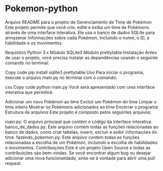 # Pokemon-python

Arquivo README para o projeto de Gerenciamento de Time de Pokémon
Este projeto permite que você crie, edite e exiba um time de Pokémons através de uma interface interativa. Ele usa o banco de dados SQLite para armazenar informações sobre cada Pokémon, incluindo o nome, o ID, a habilidade e os movimentos.

Requisitos
Python 3.x
Módulo SQLite3
Módulo prettytable
Instalação
Antes de usar o projeto, você precisa instalar as dependências usando o seguinte comando no terminal:

Copy code
pip install sqlite3 prettytable
Uso
Para iniciar o programa, execute o arquivo main.py no terminal com o comando:

css
Copy code
python main.py
Você será apresentado com uma interface interativa que permitirá:

Adicionar um novo Pokémon ao time
Excluir um Pokémon do time
Limpar o time inteiro
Mostrar os Pokémons adicionados ao time
Encerrar o programa
Estrutura de arquivos
Este projeto é composto pelos seguintes arquivos:

main.py: O arquivo principal que contém o código da interface interativa.
banco_de_dados.py: Este arquivo contém todas as funções relacionadas ao banco de dados, como criar tabelas, inserir, excluir e exibir informações do time.
fazendo_pokemon.py: Este arquivo contém todas as funções relacionadas a escolha de um Pokémon, incluindo a escolha de habilidades e movimentos.
Contribuições
Este é um projeto Open Source e todas as contribuições são bem-vindas. Se você encontrar algum bug ou desejar adicionar uma nova funcionalidade, sinta-se à vontade para abrir uma pull request.
